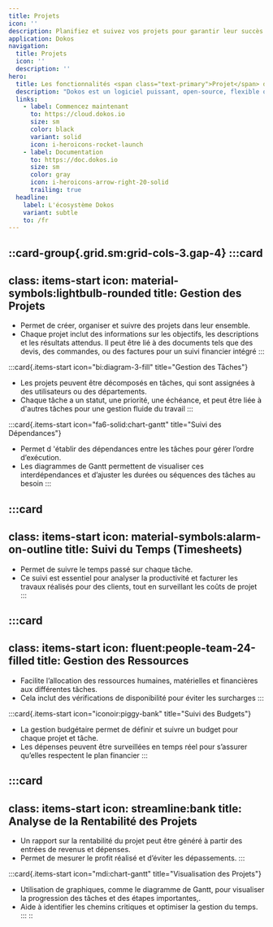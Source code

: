 ```yaml
---
title: Projets
icon: ''
description: Planifiez et suivez vos projets pour garantir leur succès.
application: Dokos
navigation:
  title: Projets
  icon: ''
  description: ''
hero:
  title: Les fonctionnalités <span class="text-primary">Projet</span> détaillées
  description: "Dokos est un logiciel puissant, open-source, flexible qui offre une gamme complète de fonctionnalités de comptabilité pour aider les entreprises à gérer leurs finances de manière efficace.\_"
  links:
    - label: Commencez maintenant
      to: https://cloud.dokos.io
      size: sm
      color: black
      variant: solid
      icon: i-heroicons-rocket-launch
    - label: Documentation
      to: https://doc.dokos.io
      size: sm
      color: gray
      icon: i-heroicons-arrow-right-20-solid
      trailing: true
  headline:
    label: L'écosystème Dokos
    variant: subtle
    to: /fr
---
```


::card-group{.grid.sm:grid-cols-3.gap-4}
  :::card
  ---
  class: items-start
  icon: material-symbols:lightbulb-rounded
  title: Gestion des Projets
  ---
  - Permet de créer, organiser et suivre des projets dans leur ensemble.
  - Chaque projet inclut des informations sur les objectifs, les descriptions et les résultats attendus. Il peut être lié à des documents tels que des devis, des commandes, ou des factures pour un suivi financier intégré​
  :::

  :::card{.items-start icon="bi:diagram-3-fill" title="Gestion des Tâches"}
  - Les projets peuvent être décomposés en tâches, qui sont assignées à des utilisateurs ou des départements.
  - Chaque tâche a un statut, une priorité, une échéance, et peut être liée à d'autres tâches pour une gestion fluide du travail​
  :::

  :::card{.items-start icon="fa6-solid:chart-gantt" title="Suivi des Dépendances"}
  - Permet d 'établir des dépendances entre les tâches pour gérer l’ordre d’exécution.
  - Les diagrammes de Gantt permettent de visualiser ces interdépendances et d’ajuster les durées ou séquences des tâches au besoin​
  :::

  :::card
  ---
  class: items-start
  icon: material-symbols:alarm-on-outline
  title: Suivi du Temps (Timesheets)
  ---
  - Permet de suivre le temps passé sur chaque tâche.
  - Ce suivi est essentiel pour analyser la productivité et facturer les travaux réalisés pour des clients, tout en surveillant les coûts de projet​
  :::

  :::card
  ---
  class: items-start
  icon: fluent:people-team-24-filled
  title: Gestion des Ressources
  ---
  - Facilite l’allocation des ressources humaines, matérielles et financières aux différentes tâches.
  - Cela inclut des vérifications de disponibilité pour éviter les surcharges
  :::

  :::card{.items-start icon="iconoir:piggy-bank" title="Suivi des Budgets"}
  - La gestion budgétaire permet de définir et suivre un budget pour chaque projet et tâche.
  - Les dépenses peuvent être surveillées en temps réel pour s’assurer qu’elles respectent le plan financier​
  :::

  :::card
  ---
  class: items-start
  icon: streamline:bank
  title: Analyse de la Rentabilité des Projets
  ---
  - Un rapport sur la rentabilité du projet peut être généré à partir des entrées de revenus et dépenses.
  - Permet de mesurer le profit réalisé et d’éviter les dépassements​.
  :::

  :::card{.items-start icon="mdi:chart-gantt" title="Visualisation des Projets"}
  - Utilisation de graphiques, comme le diagramme de Gantt, pour visualiser la progression des tâches et des étapes importantes,.
  - Aide à identifier les chemins critiques et optimiser la gestion du temps​.
  :::
::

